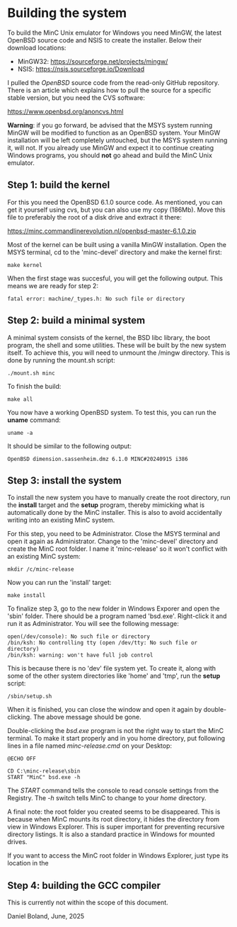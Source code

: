 # Building the system

To build the MinC Unix emulator for Windows you need MinGW, 
the latest OpenBSD source code and NSIS to create the installer. 
Below their download locations:

* MinGW32: https://sourceforge.net/projects/mingw/
* NSIS: https://nsis.sourceforge.io/Download

I pulled the *OpenBSD* source code from the read-only GitHub 
repository. There is an article which explains how to pull the 
source for a specific stable version, but you need 
the CVS software:

https://www.openbsd.org/anoncvs.html

**Warning**: if you go forward, be advised that the MSYS system 
running MinGW will be modified to function as an OpenBSD system.
Your MinGW installation will be left completely untouched, but 
the MSYS system running it, will not. If you already use MinGW 
and expect it to continue creating Windows programs, you 
should **not** go ahead and build the MinC Unix emulator.

## Step 1: build the kernel

For this you need the OpenBSD 6.1.0 source code. As mentioned, 
you can get it yourself using cvs, but you can also use my 
copy (186Mb). Move this file to preferably the root of a disk 
drive and extract it there:

https://minc.commandlinerevolution.nl/openbsd-master-6.1.0.zip

Most of the kernel can be built using a vanilla MinGW installation. 
Open the MSYS terminal, cd to the 'minc-devel' directory and make 
the kernel first:

	make kernel

When the first stage was succesful, you will get the following 
output. This means we are ready for step 2:

	fatal error: machine/_types.h: No such file or directory

## Step 2: build a minimal system

A minimal system consists of the kernel, the BSD libc library, the 
boot program, the shell and some utilities. These will be built by 
the new system itself. To achieve this, you will need to unmount 
the /mingw directory. This is done by running the mount.sh script:

	./mount.sh minc

To finish the build:

	make all

You now have a working OpenBSD system. To test this, you can run 
the **uname** command:

	uname -a

It should be similar to the following output:

	OpenBSD dimension.sassenheim.dmz 6.1.0 MINC#20240915 i386

## Step 3: install the system

To install the new system you have to manually create the root 
directory, run the **install** target and the **setup** program, 
thereby mimicking what is automatically done by the MinC installer.
This is also to avoid accidentally writing into an existing 
MinC system. 

For this step, you need to be Administrator. Close the MSYS 
terminal and open it again as Administrator. Change to the 
'minc-devel' directory and create the MinC root folder. I 
name it 'minc-release' so it won't conflict with an existing 
MinC system:

	mkdir /c/minc-release

Now you can run the 'install' target:

	make install

To finalize step 3, go to the new folder in Windows Exporer and 
open the 'sbin' folder. There should be a program named 'bsd.exe'.
Right-click it and run it as Administrator. You will see the 
following message:

	open(/dev/console): No such file or directory
	/bin/ksh: No controlling tty (open /dev/tty: No such file or directory)
	/bin/ksh: warning: won't have full job control

This is because there is no 'dev' file system yet. To create it,
along with some of the other system directories like 'home' and 
'tmp', run the **setup** script:

	/sbin/setup.sh

When it is finished, you can close the window and open it again 
by double-clicking. The above message should be gone.

Double-clicking the *bsd.exe* program is not the right way to start
the MinC terminal. To make it start properly and in you home directory,
put following lines in a file named *minc-release.cmd* on your Desktop:

	@ECHO OFF
	
	CD C:\minc-release\sbin
	START "MinC" bsd.exe -h

The *START* command tells the console to read console settings from
the Registry. The *-h* switch tells MinC to change to your *home* 
directory.

A final note: the root folder you created seems to be disappeared.
This is because when MinC mounts its root directory, it hides the 
directory from view in Windows Explorer. This is super important 
for preventing recursive directory listings. It is also a standard 
practice in Windows for mounted drives.

If you want to access the MinC root folder in Windows Explorer, just
type its location in the 

## Step 4: building the GCC compiler

This is currently not within the scope of this document.

Daniel Boland, June, 2025
